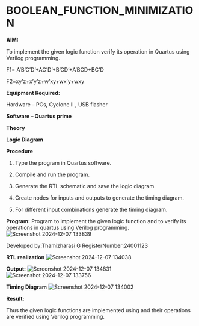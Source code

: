 # BOOLEAN_FUNCTION_MINIMIZATION

**AIM:**

To implement the given logic function verify its operation in Quartus using Verilog programming.

F1= A’B’C’D’+AC’D’+B’CD’+A’BCD+BC’D 

F2=xy’z+x’y’z+w’xy+wx’y+wxy

**Equipment Required:**

Hardware – PCs, Cyclone II , USB flasher

**Software – Quartus prime**

**Theory**

**Logic Diagram**

**Procedure**

1.	Type the program in Quartus software.

2.	Compile and run the program.

3.	Generate the RTL schematic and save the logic diagram.

4.	Create nodes for inputs and outputs to generate the timing diagram.

5.	For different input combinations generate the timing diagram.


**Program:**
 Program to implement the given logic function and to verify its operations in quartus using Verilog programming. 
![Screenshot 2024-12-07 133839](https://github.com/user-attachments/assets/3c5c8122-18b1-4004-baed-fee9d238202a)

Developed by:Thamizharasi G
RegisterNumber:24001123



**RTL realization**
![Screenshot 2024-12-07 134038](https://github.com/user-attachments/assets/2b42d90b-f820-46a1-8ea9-02fa4f419a0d)

**Output:**
![Screenshot 2024-12-07 134831](https://github.com/user-attachments/assets/db370fba-9a0e-44b0-8636-8379bb95f923)
![Screenshot 2024-12-07 133756](https://github.com/user-attachments/assets/06b51b3c-825f-44d7-894e-9001d238ec26)


**Timing Diagram**
![Screenshot 2024-12-07 134002](https://github.com/user-attachments/assets/0f2db532-fd76-4a0b-a574-5ed6b366493d)

**Result:**

Thus the given logic functions are implemented using and their operations are verified using Verilog programming.

